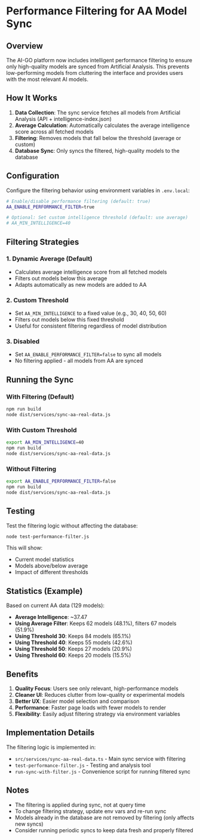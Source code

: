 # Performance Filtering for AA Model Sync

## Overview

The AI-GO platform now includes intelligent performance filtering to ensure only high-quality models are synced from Artificial Analysis. This prevents low-performing models from cluttering the interface and provides users with the most relevant AI models.

## How It Works

1. **Data Collection**: The sync service fetches all models from Artificial Analysis (API + intelligence-index.json)
2. **Average Calculation**: Automatically calculates the average intelligence score across all fetched models
3. **Filtering**: Removes models that fall below the threshold (average or custom)
4. **Database Sync**: Only syncs the filtered, high-quality models to the database

## Configuration

Configure the filtering behavior using environment variables in `.env.local`:

```bash
# Enable/disable performance filtering (default: true)
AA_ENABLE_PERFORMANCE_FILTER=true

# Optional: Set custom intelligence threshold (default: use average)
# AA_MIN_INTELLIGENCE=40
```

## Filtering Strategies

### 1. Dynamic Average (Default)
- Calculates average intelligence score from all fetched models
- Filters out models below this average
- Adapts automatically as new models are added to AA

### 2. Custom Threshold
- Set `AA_MIN_INTELLIGENCE` to a fixed value (e.g., 30, 40, 50, 60)
- Filters out models below this fixed threshold
- Useful for consistent filtering regardless of model distribution

### 3. Disabled
- Set `AA_ENABLE_PERFORMANCE_FILTER=false` to sync all models
- No filtering applied - all models from AA are synced

## Running the Sync

### With Filtering (Default)
```bash
npm run build
node dist/services/sync-aa-real-data.js
```

### With Custom Threshold
```bash
export AA_MIN_INTELLIGENCE=40
npm run build
node dist/services/sync-aa-real-data.js
```

### Without Filtering
```bash
export AA_ENABLE_PERFORMANCE_FILTER=false
npm run build
node dist/services/sync-aa-real-data.js
```

## Testing

Test the filtering logic without affecting the database:
```bash
node test-performance-filter.js
```

This will show:
- Current model statistics
- Models above/below average
- Impact of different thresholds

## Statistics (Example)

Based on current AA data (129 models):
- **Average Intelligence**: ~37.47
- **Using Average Filter**: Keeps 62 models (48.1%), filters 67 models (51.9%)
- **Using Threshold 30**: Keeps 84 models (65.1%)
- **Using Threshold 40**: Keeps 55 models (42.6%)
- **Using Threshold 50**: Keeps 27 models (20.9%)
- **Using Threshold 60**: Keeps 20 models (15.5%)

## Benefits

1. **Quality Focus**: Users see only relevant, high-performance models
2. **Cleaner UI**: Reduces clutter from low-quality or experimental models
3. **Better UX**: Easier model selection and comparison
4. **Performance**: Faster page loads with fewer models to render
5. **Flexibility**: Easily adjust filtering strategy via environment variables

## Implementation Details

The filtering logic is implemented in:
- `src/services/sync-aa-real-data.ts` - Main sync service with filtering
- `test-performance-filter.js` - Testing and analysis tool
- `run-sync-with-filter.js` - Convenience script for running filtered sync

## Notes

- The filtering is applied during sync, not at query time
- To change filtering strategy, update env vars and re-run sync
- Models already in the database are not removed by filtering (only affects new syncs)
- Consider running periodic syncs to keep data fresh and properly filtered